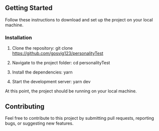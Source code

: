 ## Getting Started

Follow these instructions to download and set up the project on your local machine.

### Installation

1. Clone the repository:
   git clone https://github.com/gosvig123/personalityTest

2. Navigate to the project folder:
   cd personalityTest

3. Install the dependencies:
   yarn

4. Start the development server:
   yarn dev

At this point, the project should be running on your local machine.

## Contributing

Feel free to contribute to this project by submitting pull requests, reporting bugs, or suggesting new features.
